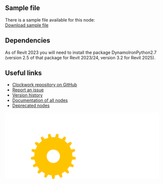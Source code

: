 ## Sample file
There is a sample file available for this node:<br>
[Download sample file](https://raw.githubusercontent.com/andydandy74/ClockworkForDynamo/master/package_samples/2.x/dynamo/Geometry.Tesselation.Paneling.Pattern.TriangularFlatMirrored.dyn)

## Dependencies
As of Revit 2023 you will need to install the package DynamoIronPython2.7 (version 2.5 of that package for Revit 2023/24, version 3.2 for Revit 2025).

## Useful links
- [Clockwork repository on GitHub](https://github.com/andydandy74/ClockworkForDynamo)
- [Report an issue](https://github.com/andydandy74/ClockworkForDynamo/issues)
- [Version history](https://github.com/andydandy74/ClockworkForDynamo/wiki/2.x-version-History)
- [Documentation of all nodes](https://github.com/andydandy74/ClockworkForDynamo/wiki/2.x-node-documentation)
- [Deprecated nodes](https://github.com/andydandy74/ClockworkForDynamo/wiki/Deprecated-Nodes-&-Packages)

![Clockwork logo](https://raw.githubusercontent.com/andydandy74/ClockworkForDynamo/master/icons/raw/clockwork-logo-docs.png)